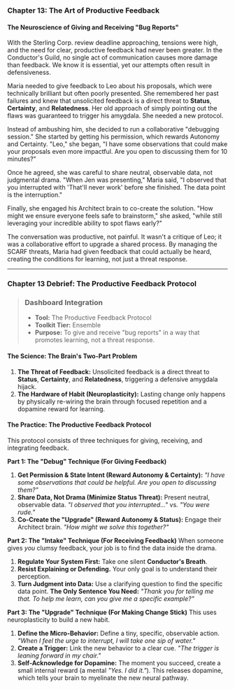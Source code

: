 ### **Chapter 13: The Art of Productive Feedback**
#### The Neuroscience of Giving and Receiving "Bug Reports"

With the Sterling Corp. review deadline approaching, tensions were high, and the need for clear, productive feedback had never been greater. In the Conductor's Guild, no single act of communication causes more damage than feedback. We know it is essential, yet our attempts often result in defensiveness.

Maria needed to give feedback to Leo about his proposals, which were technically brilliant but often poorly presented. She remembered her past failures and knew that unsolicited feedback is a direct threat to **Status**, **Certainty**, and **Relatedness**. Her old approach of simply pointing out the flaws was guaranteed to trigger his amygdala. She needed a new protocol.

Instead of ambushing him, she decided to run a collaborative "debugging session." She started by getting his permission, which rewards Autonomy and Certainty. "Leo," she began, "I have some observations that could make your proposals even more impactful. Are you open to discussing them for 10 minutes?"

Once he agreed, she was careful to share neutral, observable data, not judgmental drama. "When Jen was presenting," Maria said, "I observed that you interrupted with 'That'll never work' before she finished. The data point is the interruption."

Finally, she engaged his Architect brain to co-create the solution. "How might we ensure everyone feels safe to brainstorm," she asked, "while still leveraging your incredible ability to spot flaws early?"

The conversation was productive, not painful. It wasn't a critique of Leo; it was a collaborative effort to upgrade a shared process. By managing the SCARF threats, Maria had given feedback that could actually be heard, creating the conditions for learning, not just a threat response.

---
### **Chapter 13 Debrief: The Productive Feedback Protocol**

> ### **Dashboard Integration**
> *   **Tool:** The Productive Feedback Protocol
> *   **Toolkit Tier:** Ensemble
> *   **Purpose:** To give and receive "bug reports" in a way that promotes learning, not a threat response.

#### **The Science: The Brain's Two-Part Problem**
1.  **The Threat of Feedback:** Unsolicited feedback is a direct threat to **Status**, **Certainty**, and **Relatedness**, triggering a defensive amygdala hijack.
2.  **The Hardware of Habit (Neuroplasticity):** Lasting change only happens by physically re-wiring the brain through focused repetition and a dopamine reward for learning.

#### **The Practice: The Productive Feedback Protocol**
This protocol consists of three techniques for giving, receiving, and integrating feedback.

**Part 1: The "Debug" Technique (For Giving Feedback)**
1.  **Get Permission & State Intent (Reward Autonomy & Certainty):** *"I have some observations that could be helpful. Are you open to discussing them?"*
2.  **Share Data, Not Drama (Minimize Status Threat):** Present neutral, observable data. *"I observed that you interrupted..."* vs. *"You were rude."*
3.  **Co-Create the "Upgrade" (Reward Autonomy & Status):** Engage their Architect brain. *"How might we solve this together?"*

**Part 2: The "Intake" Technique (For Receiving Feedback)**
When someone gives *you* clumsy feedback, your job is to find the data inside the drama.
1.  **Regulate Your System First:** Take one silent **Conductor's Breath**.
2.  **Resist Explaining or Defending.** Your only goal is to understand their perception.
3.  **Turn Judgment into Data:** Use a clarifying question to find the specific data point. **The Only Sentence You Need:** *"Thank you for telling me that. To help me learn, can you give me a specific example?"*

**Part 3: The "Upgrade" Technique (For Making Change Stick)**
This uses neuroplasticity to build a new habit.
1.  **Define the Micro-Behavior:** Define a tiny, specific, observable action. *"When I feel the urge to interrupt, I will take one sip of water."*
2.  **Create a Trigger:** Link the new behavior to a clear cue. *"The trigger is leaning forward in my chair."*
3.  **Self-Acknowledge for Dopamine:** The moment you succeed, create a small internal reward (a mental *"Yes. I did it."*). This releases dopamine, which tells your brain to myelinate the new neural pathway.
      